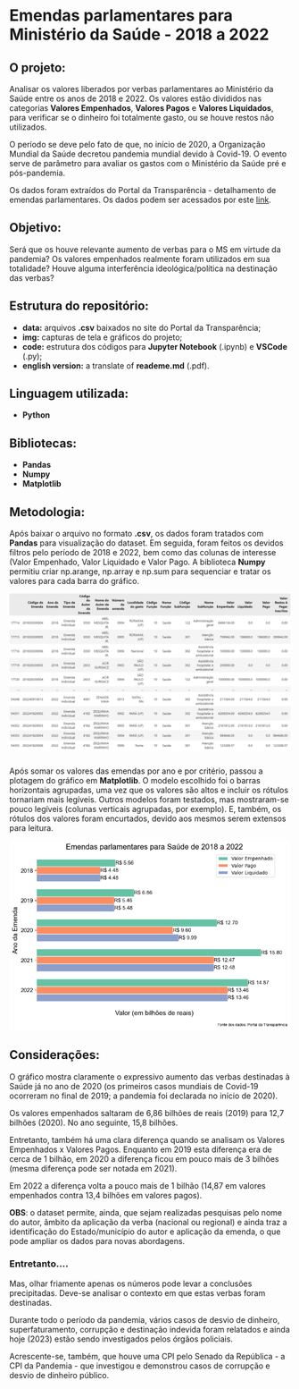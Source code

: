 # Emendas parlamentares para Ministério da Saúde - 2018 a 2022

## O projeto:

Analisar os valores liberados por verbas parlamentares ao Ministério da Saúde entre os anos de 2018 e 2022. Os valores estão divididos nas categorias **Valores Empenhados**, **Valores Pagos** e **Valores Liquidados**, para verificar se o dinheiro foi totalmente gasto, ou se houve restos não utilizados.

O período se deve pelo fato de que, no início de 2020, a Organização Mundial da Saúde decretou pandemia mundial devido à Covid-19. O evento serve de parâmetro para avaliar os gastos com o Ministério da Saúde pré e pós-pandemia.

Os dados foram extraídos do Portal da Transparência - detalhamento de emendas parlamentares. Os dados podem ser acessados por este [link](https://portaldatransparencia.gov.br/emendas/consulta?paginacaoSimples=true&tamanhoPagina=&offset=&direcaoOrdenacao=asc&colunasSelecionadas=codigoEmenda%2Cano%2CtipoEmenda%2Cautor%2CnumeroEmenda%2ClocalidadeDoGasto%2Cfuncao%2Csubfuncao%2CvalorEmpenhado%2CvalorLiquidado%2CvalorPago%2CvalorRestoInscrito%2CvalorRestoCancelado%2CvalorRestoPago).

## Objetivo:

Será que os houve relevante aumento de verbas para o MS em virtude da pandemia? Os valores empenhados realmente foram utilizados em sua totalidade? Houve alguma interferência ideológica/política na destinação das verbas?

## Estrutura do repositório:

* **data:** arquivos **.csv** baixados no site do Portal da Transparência;
* **img:** capturas de tela e gráficos do projeto;
* **code:** estrutura dos códigos para **Jupyter Notebook** (.ipynb) e **VSCode** (.py);
* **english version:** a translate of **reademe.md** (.pdf).

## Linguagem utilizada:

* **Python**

## Bibliotecas:

* **Pandas**
* **Numpy**
* **Matplotlib**

## Metodologia:

Após baixar o arquivo no formato **.csv**, os dados foram tratados com **Pandas** para visualização do dataset. Em seguida, foram feitos os devidos filtros pelo período de 2018 e 2022, bem como das colunas de interesse (Valor Empenhado, Valor Liquidado e Valor Pago. A biblioteca **Numpy** permitiu criar np.arange, np.array e np.sum para sequenciar e tratar os valores para cada barra do gráfico.

<img src="/img/dataset.png">

###
Após somar os valores das emendas por ano e por critério, passou a plotagem do gráfico em **Matplotlib**. O modelo escolhido foi o barras horizontais agrupadas, uma vez que os valores são altos e incluir os rótulos tornariam mais legíveis. Outros modelos foram testados, mas mostraram-se pouco legíveis (colunas verticais agrupadas, por exemplo). E, também, os rótulos dos valores foram encurtados, devido aos mesmos serem extensos para leitura.

<img src="/img/grafico.png">

###
## Considerações:

O gráfico mostra claramente o expressivo aumento das verbas destinadas à Saúde já no ano de 2020 (os primeiros casos mundiais de Covid-19 ocorreram no final de 2019; a pandemia foi declarada no início de 2020).

Os valores empenhados saltaram de 6,86 bilhões de reais (2019) para 12,7 bilhões (2020). No ano seguinte, 15,8 bilhões.

Entretanto, também há uma clara diferença quando se analisam os Valores Empenhados x Valores Pagos. Enquanto em 2019 esta diferença era de cerca de 1 bilhão, em 2020 a diferença ficou em pouco mais de 3 bilhões (mesma diferença pode ser notada em 2021).

Em 2022 a diferença volta a pouco mais de 1 bilhão (14,87 em valores empenhados contra 13,4 bilhões em valores pagos).

**OBS**: o dataset permite, ainda, que sejam realizadas pesquisas pelo nome do autor, âmbito da aplicação da verba (nacional ou regional) e ainda traz a identificação do Estado/município do autor e aplicação da emenda, o que pode ampliar os dados para novas abordagens.

### Entretanto....

Mas, olhar friamente apenas os números pode levar a conclusões precipitadas. Deve-se analisar o contexto em que estas verbas foram destinadas.

Durante todo o período da pandemia, vários casos de desvio de dinheiro, superfaturamento, corrupção e destinação indevida foram relatados e ainda hoje (2023) estão sendo investigados pelos órgãos policiais.

Acrescente-se, também, que houve uma CPI pelo Senado da República - a CPI da Pandemia - que investigou e demonstrou casos de corrupção e desvio de dinheiro público.
